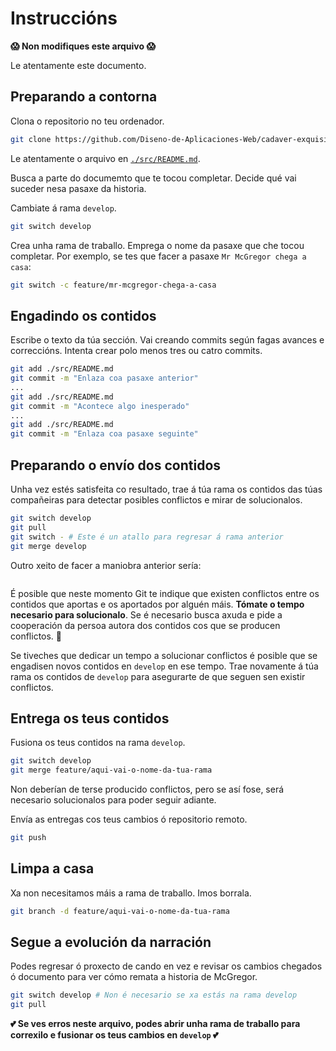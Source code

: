 # Instruccións

__😱 Non modifiques este arquivo 😱__

Le atentamente este documento.
## Preparando a contorna
Clona o repositorio no teu ordenador.
```sh
git clone https://github.com/Diseno-de-Aplicaciones-Web/cadaver-exquisito-forga-2023.git
```
Le atentamente o arquivo en [`./src/README.md`](./src/README.md).

Busca a parte do documemto que te tocou completar. Decide qué vai suceder nesa pasaxe da historia.

Cambiate á rama `develop`.
```sh
git switch develop
```
Crea unha rama de traballo. Emprega o nome da pasaxe que che tocou completar. Por exemplo, se tes que facer a pasaxe `Mr McGregor chega a casa`:
```sh
git switch -c feature/mr-mcgregor-chega-a-casa
```
## Engadindo os contidos
Escribe o texto da túa sección. Vai creando commits según fagas avances e correccións. Intenta crear polo menos tres ou catro commits.
```sh
git add ./src/README.md
git commit -m "Enlaza coa pasaxe anterior"
...
git add ./src/README.md
git commit -m "Acontece algo inesperado"
...
git add ./src/README.md
git commit -m "Enlaza coa pasaxe seguinte"
```
## Preparando o envío dos contidos
Unha vez estés satisfeita co resultado, trae á túa rama os contidos das túas compañeiras para detectar posibles conflictos e mirar de solucionalos.
```sh
git switch develop
git pull
git switch - # Este é un atallo para regresar á rama anterior
git merge develop
```
Outro xeito de facer a maniobra anterior sería:
```sh

```
É posible que neste momento Git te indique que existen conflictos entre os contidos que aportas e os aportados por alguén máis. __Tómate o tempo necesario para solucionalo__. Se é necesario busca axuda e pide a cooperación da persoa autora dos contidos cos que se producen conflictos. 🤝

Se tiveches que dedicar un tempo a solucionar conflictos é posible que se engadisen novos contidos en `develop` en ese tempo. Trae novamente á túa rama os contidos de `develop` para asegurarte de que seguen sen existir conflictos.

## Entrega os teus contidos
Fusiona os teus contidos na rama `develop`.
```sh
git switch develop
git merge feature/aqui-vai-o-nome-da-tua-rama
```
Non deberían de terse producido conflictos, pero se así fose, será necesario solucionalos para poder seguir adiante.

Envía as entregas cos teus cambios ó repositorio remoto.
```sh
git push
```

## Limpa a casa
Xa non necesitamos máis a rama de traballo. Imos borrala.
```sh
git branch -d feature/aqui-vai-o-nome-da-tua-rama
```
## Segue a evolución da narración

Podes regresar ó proxecto de cando en vez e revisar os cambios chegados ó documento para ver cómo remata a historia de McGregor.
```sh
git switch develop # Non é necesario se xa estás na rama develop
git pull
```

__💕 Se ves erros neste arquivo, podes abrir unha rama de traballo para correxilo e fusionar os teus cambios en `develop` 💕__